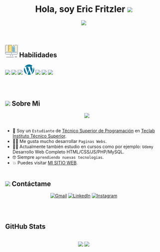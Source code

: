 <h1 align="center">Hola, soy Eric Fritzler  <img src="https://media.giphy.com/media/hvRJCLFzcasrR4ia7z/giphy.gif" width="35"></h1>
<p align="center">
  <a href="https://github.com/DenverCoder1/readme-typing-svg"><img src="https://readme-typing-svg.herokuapp.com?font=Time+New+Roman&color=%23C8BE25&size=25&center=true&vCenter=true&width=600&height=100&lines=Desarrollador+Web;Front-End+Developer;Sigo+aprendiendo+cosas+nuevas"></a>
</p>


<br>

## <picture><img src="https://github.com/EricTeeFe/EricTeeFe/blob/master/svgs/skills.svg" width='40'></picture> Habilidades
<img src = 'https://github.com/MarikIshtar007/MarikIshtar007/blob/master/images/html.svg' width='30'/> <img src = 'https://github.com/MarikIshtar007/MarikIshtar007/blob/master/images/css.svg' width='30'/> <img src = 'https://github.com/MarikIshtar007/MarikIshtar007/blob/master/images/js.svg' width='30'/> <img src = 'https://github.com/EricTeeFe/EricTeeFe/blob/master/svgs/wordpress.svg' width='33'/> <img src = 'https://github.com/MarikIshtar007/MarikIshtar007/blob/master/images/php.svg' width='40'/>
 <img src = 'https://github.com/MarikIshtar007/MarikIshtar007/blob/master/images/sql.svg' width='30'/> <img src = 'https://github.com/MarikIshtar007/MarikIshtar007/blob/master/images/git.svg' width='30'/>

<br><br>


## <picture><img src = "https://github.com/7oSkaaa/7oSkaaa/blob/main/Images/about_me.gif?raw=true" width = '50'></picture> Sobre Mi

<picture> <img align="right" src="https://github.com/7oSkaaa/7oSkaaa/blob/main/Images/Right_Side.gif?raw=true" width = 250px></picture>

<br><br>

- :school: Soy un `Estudiante` de [Técnico Superior de Programación](https://teclab.edu.ar/carrera/tecnico-superior-en-programacion/) en [Teclab Instituto Técnico Superior](https://teclab.edu.ar/).
- :technologist: Me gusta mucho desarrollar `Paginas Webs`.
- :student: Actualmente también estudio en cursos como por ejemplo: `Udemy` Desarrollo Web Completo HTML/CSS/JS/PHP/MySQL.
- :nerd_face: Siempre `aprendiendo nuevas tecnologias`.
- :boom: Puedes visitar [MI SITIO WEB](https://cutt.ly/Ahmed_Hossam_Website).
<br><br>

## <picture> <img src="https://github.com/7oSkaaa/7oSkaaa/blob/main/Images/Connect-with-me.gif?raw=true" width="100px"> </picture> Contáctame
<p align="center">
	<a href="mailto:ericfritzler04@gmail.com"><img img src="https://img.shields.io/badge/gmail-%23EA4335.svg?style=plastic&logo=gmail&logoColor=white" alt="Gmail"/></a>
	<a href="https://www.linkedin.com/in/7oskaa/"><img src="https://img.shields.io/badge/linkedin-%230A66C2.svg?style=plastic&logo=linkedin&logoColor=white" alt="LinkedIn"/></a>
	<a href="https://www.instagram.com/erictff/"><img src="https://img.shields.io/badge/instagram-%23E4405F.svg?style=plastic&logo=instagram&logoColor=white" alt="Instagram"/></a>
</p>

<br><br>

## GitHub Stats
<br>
<div align="center">

<img align="center" src="https://github-readme-stats.vercel.app/api?username=EricTeeFe&theme=blueberry&show_icons=true&hide_border=true&count_private=true">
<img align="center" src="https://github-readme-stats.vercel.app/api/top-langs/?username=EricTeeFe&theme=blueberry&show_icons=true&hide_border=true&layout=compact">

</br>
</br>
